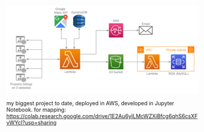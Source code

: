 ![](housing-diagram.png)

my biggest project to date, deployed in AWS, developed in Jupyter Notebook. for mapping: https://colab.research.google.com/drive/1E2Au6yILMcWZXiBfcg6qhS6csXFvWYcI?usp=sharing
